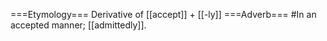 ===Etymology===
Derivative of [[accept]] + [[-ly]]
===Adverb===
#In an accepted manner; [[admittedly]].